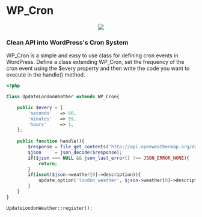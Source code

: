 # WP_Cron

<p align="center"><img src="https://ideea.co.uk/static/wp_cron.png"></p>

### Clean API into WordPress's Cron System
WP_Cron is a simple and easy to use class for defining cron events in WordPress. Define a class extending WP_Cron, set the frequency of the cron event using the $every property and then write the code you want to execute in the handle() method.


```php
<?php

Class UpdateLondonWeather extends WP_Cron{

    public $every = [
        'seconds'   => 60,
        'minutes'   => 59,
        'hours'     => 1,
    ];
    
    public function handle(){
        $response = file_get_contents('http://api.openweathermap.org/data/2.5/weather?id=2172797');
        $json     = json_decode($response);
        if($json === NULL && json_last_error() !== JSON_ERROR_NONE){
            return;
        }
        if(isset($json->weather[0]->description)){
            update_option('london_weather', $json->weather[0]->description);
        }
    }
}

UpdateLondonWeather::register();
```

